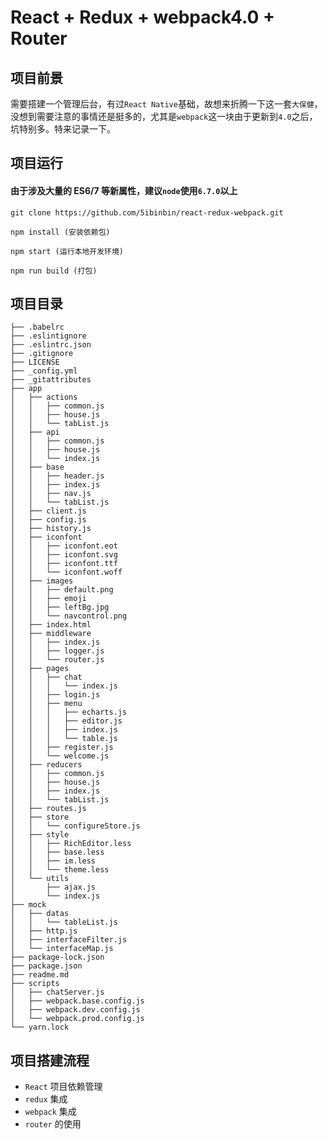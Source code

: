 # React + Redux + webpack4.0 + Router

## 项目前景

需要搭建一个管理后台，有过`React Native`基础，故想来折腾一下这一套`大保健`，没想到需要注意的事情还是挺多的，尤其是`webpack`这一块由于更新到`4.0`之后，坑特别多。特来记录一下。

## 项目运行
#### 由于涉及大量的 ES6/7 等新属性，建议`node`使用`6.7.0`以上

```
git clone https://github.com/5ibinbin/react-redux-webpack.git

npm install (安装依赖包)

npm start (运行本地开发环境)

npm run build (打包)

```

## 项目目录

```tree
├── .babelrc
├── .eslintignore
├── .eslintrc.json
├── .gitignore
├── LICENSE
├── _config.yml
├── _gitattributes
├── app
│   ├── actions
│   │   ├── common.js
│   │   ├── house.js
│   │   └── tabList.js
│   ├── api
│   │   ├── common.js
│   │   ├── house.js
│   │   └── index.js
│   ├── base
│   │   ├── header.js
│   │   ├── index.js
│   │   ├── nav.js
│   │   └── tabList.js
│   ├── client.js
│   ├── config.js
│   ├── history.js
│   ├── iconfont
│   │   ├── iconfont.eot
│   │   ├── iconfont.svg
│   │   ├── iconfont.ttf
│   │   └── iconfont.woff
│   ├── images
│   │   ├── default.png
│   │   ├── emoji
│   │   ├── leftBg.jpg
│   │   └── navcontrol.png
│   ├── index.html
│   ├── middleware
│   │   ├── index.js
│   │   ├── logger.js
│   │   └── router.js
│   ├── pages
│   │   ├── chat
│   │   │   └── index.js
│   │   ├── login.js
│   │   ├── menu
│   │   │   ├── echarts.js
│   │   │   ├── editor.js
│   │   │   ├── index.js
│   │   │   └── table.js
│   │   ├── register.js
│   │   └── welcome.js
│   ├── reducers
│   │   ├── common.js
│   │   ├── house.js
│   │   ├── index.js
│   │   └── tabList.js
│   ├── routes.js
│   ├── store
│   │   └── configureStore.js
│   ├── style
│   │   ├── RichEditor.less
│   │   ├── base.less
│   │   ├── im.less
│   │   └── theme.less
│   └── utils
│       ├── ajax.js
│       └── index.js
├── mock
│   ├── datas
│   │   └── tableList.js
│   ├── http.js
│   ├── interfaceFilter.js
│   └── interfaceMap.js
├── package-lock.json
├── package.json
├── readme.md
├── scripts
│   ├── chatServer.js
│   ├── webpack.base.config.js
│   ├── webpack.dev.config.js
│   └── webpack.prod.config.js
└── yarn.lock

```


## 项目搭建流程

- `React` 项目依赖管理
- `redux` 集成
- `webpack` 集成
- `router` 的使用
	
	  
  